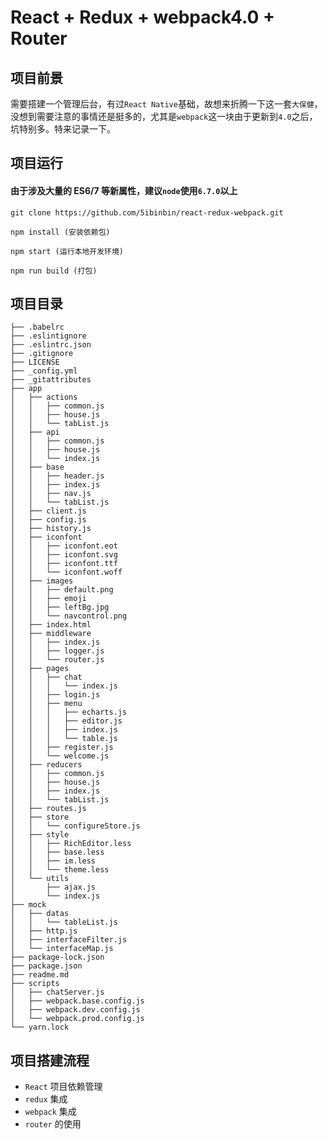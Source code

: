 # React + Redux + webpack4.0 + Router

## 项目前景

需要搭建一个管理后台，有过`React Native`基础，故想来折腾一下这一套`大保健`，没想到需要注意的事情还是挺多的，尤其是`webpack`这一块由于更新到`4.0`之后，坑特别多。特来记录一下。

## 项目运行
#### 由于涉及大量的 ES6/7 等新属性，建议`node`使用`6.7.0`以上

```
git clone https://github.com/5ibinbin/react-redux-webpack.git

npm install (安装依赖包)

npm start (运行本地开发环境)

npm run build (打包)

```

## 项目目录

```tree
├── .babelrc
├── .eslintignore
├── .eslintrc.json
├── .gitignore
├── LICENSE
├── _config.yml
├── _gitattributes
├── app
│   ├── actions
│   │   ├── common.js
│   │   ├── house.js
│   │   └── tabList.js
│   ├── api
│   │   ├── common.js
│   │   ├── house.js
│   │   └── index.js
│   ├── base
│   │   ├── header.js
│   │   ├── index.js
│   │   ├── nav.js
│   │   └── tabList.js
│   ├── client.js
│   ├── config.js
│   ├── history.js
│   ├── iconfont
│   │   ├── iconfont.eot
│   │   ├── iconfont.svg
│   │   ├── iconfont.ttf
│   │   └── iconfont.woff
│   ├── images
│   │   ├── default.png
│   │   ├── emoji
│   │   ├── leftBg.jpg
│   │   └── navcontrol.png
│   ├── index.html
│   ├── middleware
│   │   ├── index.js
│   │   ├── logger.js
│   │   └── router.js
│   ├── pages
│   │   ├── chat
│   │   │   └── index.js
│   │   ├── login.js
│   │   ├── menu
│   │   │   ├── echarts.js
│   │   │   ├── editor.js
│   │   │   ├── index.js
│   │   │   └── table.js
│   │   ├── register.js
│   │   └── welcome.js
│   ├── reducers
│   │   ├── common.js
│   │   ├── house.js
│   │   ├── index.js
│   │   └── tabList.js
│   ├── routes.js
│   ├── store
│   │   └── configureStore.js
│   ├── style
│   │   ├── RichEditor.less
│   │   ├── base.less
│   │   ├── im.less
│   │   └── theme.less
│   └── utils
│       ├── ajax.js
│       └── index.js
├── mock
│   ├── datas
│   │   └── tableList.js
│   ├── http.js
│   ├── interfaceFilter.js
│   └── interfaceMap.js
├── package-lock.json
├── package.json
├── readme.md
├── scripts
│   ├── chatServer.js
│   ├── webpack.base.config.js
│   ├── webpack.dev.config.js
│   └── webpack.prod.config.js
└── yarn.lock

```


## 项目搭建流程

- `React` 项目依赖管理
- `redux` 集成
- `webpack` 集成
- `router` 的使用
	
	  
  